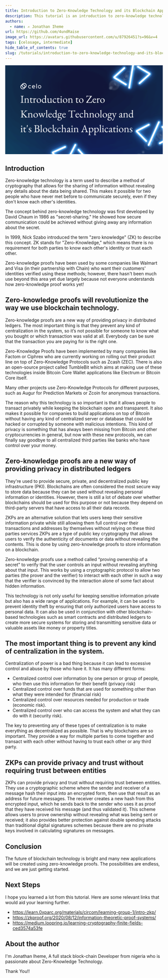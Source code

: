 ```yaml
---
title: Introduction to Zero-Knowledge Technology and its Blockchain Applications
description: This tutorial is an introduction to zero-knowledge technology and some use cases in the blockchain space
authors:
  - name: ✍️ Jonathan Iheme
url: https://github.com/4undRaise
image_url: https://avatars.githubusercontent.com/u/87926451?s=96&v=4
tags: [celosage, intermediate]
hide_table_of_contents: true
slug: /tutorials/introduction-to-zero-knowledge-technology-and-its-blockchain-applications
---
```


![header](../../src/data-tutorials/showcase/intermediate/introduction-to-zero-knowledge-technology-and-its-blockchain-applications.png)


## Introduction

Zero-knowledge technology is a term used to describe a method of cryptography that allows for the sharing of information without revealing any details about the data being shared. This makes it possible for two people who have never met before to communicate securely, even if they don't know each other's identities.

The concept behind zero-knowledge technology was first developed by David Chaum in 1986 as "secret-sharing." He showed how secure communication could be achieved without giving away any information about the secret.

In 1999, Nick Szabo introduced the term "zero knowledge" (ZK) to describe this concept. ZK stands for "Zero-Knowledge," which means there is no requirement for both parties to know each other's identity or trust each other.

Zero-knowledge proofs have been used by some companies like Walmart and Visa (in their partnership with Chain) who want their customers' identities verified using these methods; however, there hasn't been much use beyond this area yet due largely because not everyone understands how zero-knowledge proof works yet!

## Zero-knowledge proofs will revolutionize the way we use blockchain technology.

Zero-knowledge proofs are a new way of providing privacy in distributed ledgers. The most important thing is that they prevent any kind of centralization in the system, so it’s not possible for someone to know what you bought or which transaction was valid at all. Everybody can be sure that the transaction you are paying for is the right one.

Zero-Knowledge Proofs have been implemented by many companies like Factom or Ciphrex who are currently working on rolling out their product line on top of Zero-Knowledge Protocols such as Zcash (ZEC). There is also an open-source project called TumbleBit which aims at making use of these technologies inside Bitcoin Core Wallet applications like Electrum or Bitcoin Core itself.

Many other projects use Zero-Knowledge Protocols for different purposes, such as Augur for Prediction Markets or Zcoin for anonymous transactions.

The reason why this technology is so important is that it allows people to transact privately while keeping the blockchain open and transparent. It also makes it possible for companies to build applications on top of Bitcoin without having any kind of centralized server or database that could be hacked or corrupted by someone with malicious intentions. This kind of privacy is something that has always been missing from Bitcoin and other cryptocurrencies in general, but now with these new protocols, we can finally say goodbye to all centralized third parties like banks who have control over your money.

## Zero-knowledge proofs are a new way of providing privacy in distributed ledgers

They're used to provide secure, private, and decentralized public key infrastructure (PKI).
Blockchains are often considered the most secure way to store data because they can be used without revealing personal information or identities. However, there is still a lot of debate over whether blockchains should be used for this purpose or not because they depend on third-party servers that have access to all their data records. 

ZKPs are an alternative solution that lets users keep their sensitive information private while still allowing them full control over their transactions and addresses by themselves without relying on these third parties services ZKPs are a type of public key cryptography that allows users to verify the authenticity of documents or data without revealing the contents. This is done by using zero-knowledge proofs to store information on a blockchain.

Zero-knowledge proofs use a method called “proving ownership of a secret" to verify that the user controls an input without revealing anything about that input. This works by using a cryptographic protocol to allow two parties (the prover and the verifier) to interact with each other in such a way that the verifier is convinced by the interaction alone of some fact about hidden information.

This technology is not only useful for keeping sensitive information private but also has a wide range of applications. For example, it can be used to prevent identity theft by ensuring that only authorized users have access to personal data. It can also be used in conjunction with other blockchain-based technologies such as smart contracts and distributed ledgers to create more secure systems for storing and transmitting sensitive data or valuable assets like money or property titles.

## The most important thing is to prevent any kind of centralization in the system.

Centralization of power is a bad thing because it can lead to excessive control and abuse by those who have it. It has many different forms:

- Centralized control over information by one person or group of people, who then use this information for their benefit (privacy risk)
- Centralized control over funds that are used for something other than what they were intended for (financial risk)
- Centralized control over resources needed for production or trade (economic risk).
- Centralized control over who can access the system and what they can do with it (security risk).

The key to preventing any of these types of centralization is to make everything as decentralized as possible.
That is why blockchains are so important. They provide a way for multiple parties to come together and transact with each other without having to trust each other or any third party.

## ZKPs can provide privacy and trust without requiring trust between entities

ZKPs can provide privacy and trust without requiring trust between entities. They use a cryptographic scheme where the sender and receiver of a message hash their input into an encrypted form, then use that result as an address for future messages. The receiver creates a new hash from this encrypted input, which he sends back to the sender who uses it as proof that they have received his message (and thus validated it). This scheme allows users to prove ownership without revealing what was being sent or received; it also provides better protection against double spending attacks than traditional digital signatures schemes because there are no private keys involved in calculating signatures on messages.

## Conclusion

The future of blockchain technology is bright and many new applications will be created using zero-knowledge proofs. The possibilities are endless, and we are just getting started.


## Next Steps

I hope you learned a lot from this tutorial. Here are some relevant links that would aid your learning further.

- <https://learn.0xparc.org/materials/circom/learning-group-1/intro-zkp/>
- <https://zkproof.org/2020/08/12/information-theoretic-proof-systems/>
- <https://medium.loopring.io/learning-cryptography-finite-fields-ced3574a53fe>

## About the author

I'm Jonathan Iheme, A full stack block-chain Developer from nigeria who is passionate about Zero-Knowledge Technology.

Thank You!!
